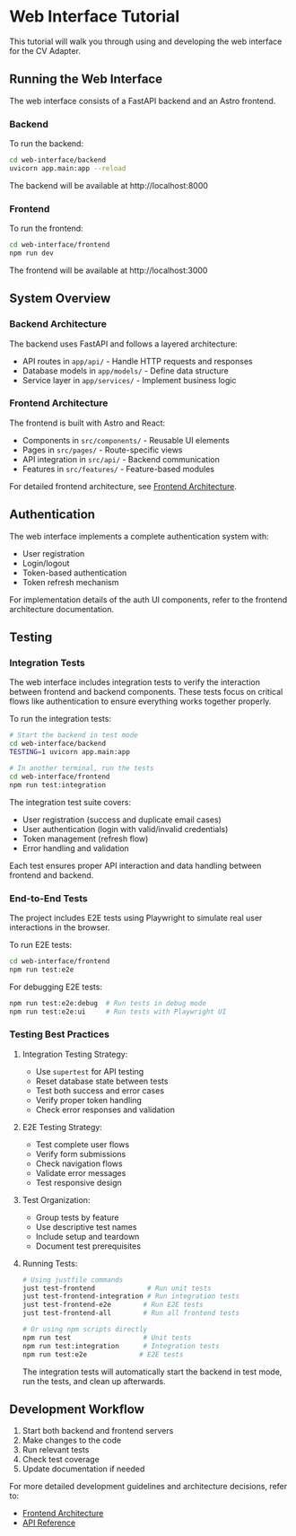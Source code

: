 # Web Interface Tutorial

This tutorial will walk you through using and developing the web interface for the CV Adapter.

## Running the Web Interface

The web interface consists of a FastAPI backend and an Astro frontend.

### Backend

To run the backend:

```bash
cd web-interface/backend
uvicorn app.main:app --reload
```

The backend will be available at http://localhost:8000

### Frontend

To run the frontend:

```bash
cd web-interface/frontend
npm run dev
```

The frontend will be available at http://localhost:3000

## System Overview

### Backend Architecture
The backend uses FastAPI and follows a layered architecture:
- API routes in `app/api/` - Handle HTTP requests and responses
- Database models in `app/models/` - Define data structure
- Service layer in `app/services/` - Implement business logic

### Frontend Architecture
The frontend is built with Astro and React:
- Components in `src/components/` - Reusable UI elements
- Pages in `src/pages/` - Route-specific views
- API integration in `src/api/` - Backend communication
- Features in `src/features/` - Feature-based modules

For detailed frontend architecture, see [Frontend Architecture](../explanation/frontend-architecture.md).

## Authentication

The web interface implements a complete authentication system with:
- User registration
- Login/logout
- Token-based authentication
- Token refresh mechanism

For implementation details of the auth UI components, refer to the frontend architecture documentation.

## Testing

### Integration Tests

The web interface includes integration tests to verify the interaction between frontend and backend components. These tests focus on critical flows like authentication to ensure everything works together properly.

To run the integration tests:

```bash
# Start the backend in test mode
cd web-interface/backend
TESTING=1 uvicorn app.main:app

# In another terminal, run the tests
cd web-interface/frontend
npm run test:integration
```

The integration test suite covers:
- User registration (success and duplicate email cases)
- User authentication (login with valid/invalid credentials)
- Token management (refresh flow)
- Error handling and validation

Each test ensures proper API interaction and data handling between frontend and backend.

### End-to-End Tests

The project includes E2E tests using Playwright to simulate real user interactions in the browser.

To run E2E tests:

```bash
cd web-interface/frontend
npm run test:e2e
```

For debugging E2E tests:
```bash
npm run test:e2e:debug  # Run tests in debug mode
npm run test:e2e:ui     # Run tests with Playwright UI
```

### Testing Best Practices

1. Integration Testing Strategy:
   - Use `supertest` for API testing
   - Reset database state between tests
   - Test both success and error cases
   - Verify proper token handling
   - Check error responses and validation

2. E2E Testing Strategy:
   - Test complete user flows
   - Verify form submissions
   - Check navigation flows
   - Validate error messages
   - Test responsive design

3. Test Organization:
   - Group tests by feature
   - Use descriptive test names
   - Include setup and teardown
   - Document test prerequisites

4. Running Tests:
   ```bash
   # Using justfile commands
   just test-frontend             # Run unit tests
   just test-frontend-integration # Run integration tests
   just test-frontend-e2e        # Run E2E tests
   just test-frontend-all        # Run all frontend tests

   # Or using npm scripts directly
   npm run test                  # Unit tests
   npm run test:integration      # Integration tests
   npm run test:e2e             # E2E tests
   ```

   The integration tests will automatically start the backend in test mode, run the tests, and clean up afterwards.

## Development Workflow

1. Start both backend and frontend servers
2. Make changes to the code
3. Run relevant tests
4. Check test coverage
5. Update documentation if needed

For more detailed development guidelines and architecture decisions, refer to:
- [Frontend Architecture](../explanation/frontend-architecture.md)
- [API Reference](../reference/api/web.md)
